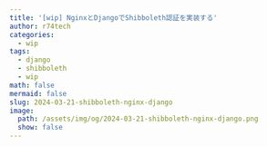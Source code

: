 ```yaml
---
title: '[wip] NginxとDjangoでShibboleth認証を実装する'
author: r74tech
categories:
  - wip
tags:
  - django
  - shibboleth
  - wip
math: false
mermaid: false
slug: 2024-03-21-shibboleth-nginx-django
image:
  path: /assets/img/og/2024-03-21-shibboleth-nginx-django.png
  show: false
---
```


